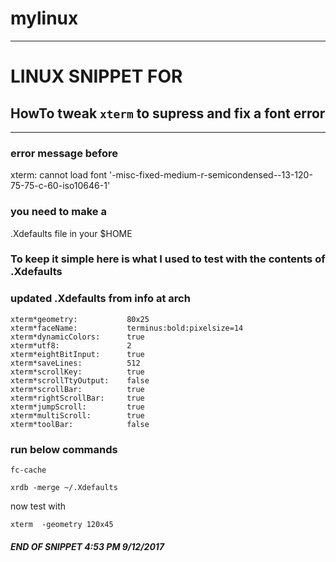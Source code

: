 # mylinux
---
# LINUX SNIPPET FOR 

## HowTo tweak `xterm` to supress and fix a font error
---


### error message before
xterm: cannot load font '-misc-fixed-medium-r-semicondensed--13-120-75-75-c-60-iso10646-1'

### you need to make a 
.Xdefaults file in your $HOME 

### To keep it simple here is what I used to test with the contents of .Xdefaults 

### updated .Xdefaults from info at arch

```linux
xterm*geometry:           80x25
xterm*faceName:           terminus:bold:pixelsize=14
xterm*dynamicColors:      true
xterm*utf8:               2
xterm*eightBitInput:      true
xterm*saveLines:          512
xterm*scrollKey:          true
xterm*scrollTtyOutput:    false
xterm*scrollBar:          true
xterm*rightScrollBar:     true
xterm*jumpScroll:         true
xterm*multiScroll:        true
xterm*toolBar:            false
```
### run below commands

```linux
fc-cache

xrdb -merge ~/.Xdefaults
```
now test with

```linux
xterm  -geometry 120x45
```


##### END OF SNIPPET 4:53 PM 9/12/2017